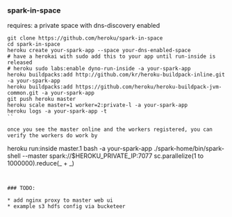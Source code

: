 ### spark-in-space

requires: a private space with dns-discovery enabled

```
git clone https://github.com/heroku/spark-in-space
cd spark-in-space
heroku create your-spark-app --space your-dns-enabled-space
# have a herokai with sudo add this to your app until run-inside is released
# heroku sudo labs:enable dyno-run-inside -a your-spark-app
heroku buildpacks:add http://github.com/kr/heroku-buildpack-inline.git -a your-spark-app
heroku buildpacks:add https://github.com/heroku/heroku-buildpack-jvm-common.git -a your-spark-app
git push heroku master
heroku scale master=1 worker=2:private-l -a your-spark-app
heroku logs -a your-spark-app -t
``

once you see the master online and the workers registered, you can verify the workers do work by

```
heroku run:inside master.1 bash -a your-spark-app
./spark-home/bin/spark-shell --master spark://$HEROKU_PRIVATE_IP:7077
sc.parallelize(1 to 1000000).reduce(_ + _)
```


### TODO:

* add nginx proxy to master web ui
* example s3 hdfs config via bucketeer
